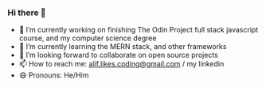 ### Hi there 👋

- 🔭 I’m currently working on finishing The Odin Project full stack javascript course, and my computer science degree
- 🌱 I’m currently learning the MERN stack, and other frameworks
- 👯 I’m looking forward to collaborate on open source projects
- 📫 How to reach me: alif.likes.coding@gmail.com / my linkedin
- 😄 Pronouns: He/Him


<!--
**aliflikescoding/aliflikescoding** is a ✨ _special_ ✨ repository because its `README.md` (this file) appears on your GitHub profile.

Here are some ideas to get you started:

- 💬 Ask me about ...


-->
<!-- - 🤔 I’m looking for help with learning Vanilla Html, CSS, Javascript, the MERN stack, and React Native -->
